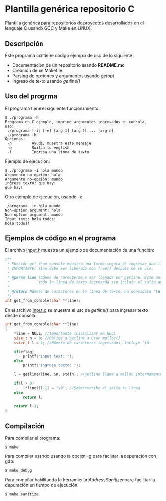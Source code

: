 # Plantilla genérica repositorio C
Plantilla genérica para repositorios de proyectos desarrollados en el lenguaje C usando GCC y Make en LINUX.

## Descripción
Este programa contiene código ejemplo de uso de lo siguiente:
* Documentación de un repositorio usando **README.md**
* Creación de un Makefile
* Parsing de opciones y argumentos usando *getopt*
* Ingreso de texto usando *getline()*

## Uso del progrma
El programa tiene el siguiente funcionamiento:
```
$ ./programa -h
Programa en C ejemplo, imprime argumentos ingresados en consola.
uso:
 ./programa [-i] [-e] [arg 1] [arg 2] ... [arg n]
 ./programa -h
Opciones:
 -h			Ayuda, muestra este mensaje
 -e			Switch to english
 -i			Ingresa una línea de texto
```

Ejemplo de ejecución:
```
$ ./programa -i hola mundo
Argumento no-opción: hola
Argumento no-opción: mundo
Ingrese texto: que hay!
que hay!
```
Otro ejemplo de ejecución, usando -e:
```
./programa -ie hola mundo
Non-option argument: hola
Non-option argument: mundo
Input text: hola todos!
hola todos!
```

## Ejemplos de código en el programa
El archivo [input.h](input.h) muestra un ejemplo de documentación de una función:
```C
/**
 * Función get_from_console muestra una forma segura de ingresar una linea de texto desde consola.
 * IMPORTANTE: line debe ser liberado con free() después de su uso.
 *
 * @param line Cadena de carecteres a ser llenada por getline. Este parametro será llenado con
 *             toda la línea de texto ingresada sin incluir el salto de línea '\n'.
 *
 * @return Número de caracteres en la línea de texto, no considera '\n'. -1 si hubo error.
 */
int get_from_console(char **line);
```
En el archivo [input.c](input.c) se muestra el uso de *getline()* para ingresar texto desde consola:
```C
int get_from_console(char **line)
{
	*line = NULL; //Importante inicializar en NULL
	size_t n = 0; //Obliga a getline a usar malloc()
	ssize_t l = 0; //Número de caracteres ingresados, incluye '\n'

	if(eflag)
		printf("Input text: ");
	else
		printf("Ingrese texto: ");

	l = getline(line, &n, stdin); //getline llama a malloc internamente

	if(l > 0)
		(*line)[l-1] = '\0'; //Sobreescribe el salto de línea
	else
		return l;

	return l-1;
}
```
## Compilación
Para compilar el programa:
```
$ make
```
Para compilar usando usando la opción -g para facilitar la depuración con gdb:
```
$ make debug
```
Para compilar habilitando la herramienta *AddressSanitizer* para facilitar la depuración en tiempo de ejecución.
```
$ make sanitize
```
